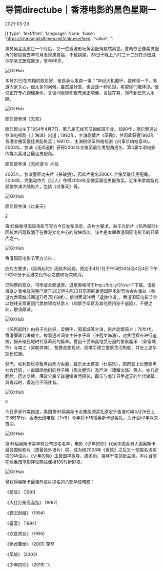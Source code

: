 # 导筒directube｜香港电影的黑色星期一

2021-03-29

[{'type': 'text/html', 'language': None, 'base': 'https://chinadigitaltimes.net/chinese/feed', 'value': '1



演员吴孟达逝世一个月后，又一位香港影坛黄金配角黯然离世。曾两夺金像奖男配角的廖启智去年12月发现患胃癌，不敌病魔，28日于晚上八时三十二分在沙田威尔斯亲王医院离世，享年66岁。

![GitHub](https://chinadigitaltimes.net/chinese/files/2021/03/post-664172-6061eac8807c8.)

本月22日在病榻的廖启智，亲自承认患病一事：“年纪大机器坏，要修理一下。知道大家关心，但太多的问候，虽然是好意，也会是一种负担，希望你们能体谅。”他说正在专心调理身体，言谈间表现积极充满正能量，言犹在耳，想不到已天人永隔。

![GitHub](https://chinadigitaltimes.net/chinese/files/2021/03/post-664172-6061eaca873fe.)

 廖启智参演《无双》 

廖启智出生于1954年4月7日，第八届无线艺员训练班毕业。1980年，廖启智通过参演电视剧《上海滩》出道；1992年，主演剧情片《笼民》，并因此获得1993年香港金像奖最佳男配角奖；1997年，主演刑侦系列电视剧《刑事侦缉档案III》。2003年，参演《无间道Ⅱ》获得2004年金像奖最佳男配角提名、第4届华语电影传媒大奖港台最佳男配角。

廖启智参演《无间道Ⅱ》片段

2005年，参演警匪功夫片《杀破狼》，因此片提名2006年金像奖最佳男配角。2008年，凭借动作片《证人》夺得2009年金像奖最佳男配角奖。近年来廖启智也频繁参演大陆影片，包括《过春天》等。

![GitHub](https://chinadigitaltimes.net/chinese/files/2021/03/post-664172-6061eaccade3d.)

 廖启智参演《过春天》 

2

第45届香港国际电影节官方今日发布消息，应片方要求，翁子光新片《风再起时》因技术问题取消了在香港文化中心的放映场次。该片是本届香港国际电影节的开幕片之一。

![GitHub](https://chinadigitaltimes.net/chinese/files/2021/03/post-664172-6061eace8aa29.)

香港国际电影节官方公告：

应片方要求，《风再起时》因技术问题，原定于4月1日下午5时30分及4月4日下午2时30分于香港文化中心之放映场次取消。

已购票的观众，可申请全额退票。退票表格可于http://bit.ly/31ivuHT下载。请将填妥之表格及完整门票于2021年4月23日前寄回香港国际电影节协会办事处（香港九龙观塘鸿图道71号沥洋8楼），信封面请注明「退款申请」。香港国际电影节会以划线支票寄回门票款项给持票人（购票手续费及其他费用恕不退回）。不便之处，敬请原谅。

![GitHub](https://chinadigitaltimes.net/chinese/files/2021/03/post-664172-6061ead1c2cc7.png)

《风再起时》由翁子光执导，梁朝伟、郭富城等主演，影片剧情简介：70年代，香港廉政公署成立。故事通过调查主任李子超（许冠文饰演），对贪污探长进行追捕，揭开殖民地时代落幕前的篇章。曾因不受贿而饱受压迫的警察磊乐 （郭富城饰）与南江（梁朝伟饰），想要改变现状，而携手建立警察贪污制度，并坐上总华探长位置。

然而，权利膨胀导致黑白势力失衡，磊乐太太蔡真（杜鹃饰），因帮其上位而受黑社会迁怒，一直跟随他们的胖子韩（周文健饰）及严洪（谭耀文饰）等人，亦几近翻脸。历史交替，廉政公署全球通缉贪污探长，磊乐与南江只手遮天的年代谢幕。风再起时，香港已不同往昔。

![GitHub](https://chinadigitaltimes.net/chinese/files/2021/03/post-664172-6061ead4040df.)

3

今日多家外媒报道，美国第93届奥斯卡金像奖颁奖礼原定于香港时间4月26日上午8时举行，香港无线电视（TVB）今年将不转播奥斯卡颁奖礼，为开台52年以来首次。

![GitHub](https://chinadigitaltimes.net/chinese/files/2021/03/post-664172-6061ead62d393.)

第93届奥斯卡奖早前公布提名名单，电影《少年的你》代表中国香港入围奥斯卡最佳国际影片（原最佳外语片）奖，成为继2003年《英雄》之后又一部提名该奖项的华语片。《少年的你》由曾国祥执导，周冬雨、易烊千玺领衔主演。本片目前在烂番茄电影评论网站保持100%新鲜度。

![GitHub](https://chinadigitaltimes.net/chinese/files/2021/03/post-664172-6061ead7b27d5.)

曾获得奥斯卡最佳外语片提名的八部华语电影： 

《菊豆》 (1991) 

《大红灯笼高高挂》 (1992) 

《霸王别姬》 (1994) 

《喜宴》 (1994) 

《饮食男女》 (1995) 

《卧虎藏龙》 (2001) 获奖 

《英雄》 (2003) 

《少年的你》 (2019) '}]